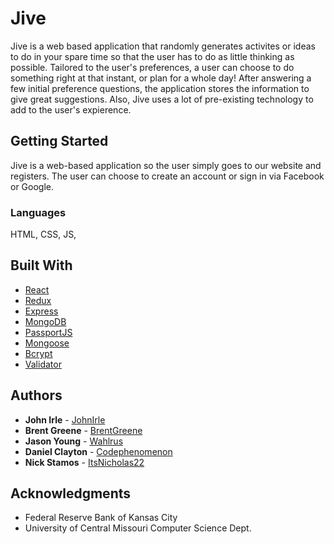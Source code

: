 # Jive

Jive is a web based application that randomly generates activites or ideas to do in your spare time so that the user has to do as little thinking as possible. Tailored to the user's preferences, a user can choose to do something right at that instant, or plan for a whole day! After answering a few initial preference questions, the application stores the information to give great suggestions. Also, Jive uses a lot of pre-existing technology to add to the user's expierence.

## Getting Started

Jive is a web-based application so the user simply goes to our website and registers. The user can choose to create an account or sign in via Facebook or Google. 

### Languages
HTML, CSS, JS, 

## Built With

* [React](http://www.dropwizard.io/1.0.2/docs/)
* [Redux](https://maven.apache.org/)
* [Express](https://rometools.github.io/rome/)
* [MongoDB](https://rometools.github.io/rome/) 
* [PassportJS](https://rometools.github.io/rome/)
* [Mongoose](https://rometools.github.io/rome/)
* [Bcrypt](https://rometools.github.io/rome/)
* [Validator](https://rometools.github.io/rome/)

## Authors
* **John Irle** - [JohnIrle](https://github.com/JohnIrle)
* **Brent Greene** - [BrentGreene](https://github.com/BrentGreene)
* **Jason Young** - [Wahlrus](https://github.com/Wahlrus)
* **Daniel Clayton** - [Codephenomenon](https://github.com/Codephenomenon)
* **Nick Stamos** - [ItsNicholas22](https://github.com/ItsNicholas22)



## Acknowledgments

* Federal Reserve Bank of Kansas City
* University of Central Missouri Computer Science Dept.




